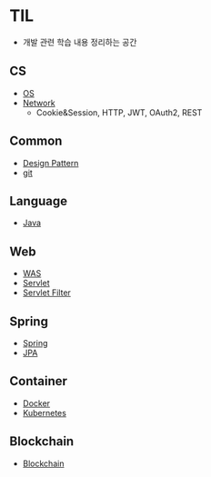 # TIL

* 개발 관련 학습 내용 정리하는 공간



## CS

*  [OS](Computer-Science/OS/README.md)
*  [Network](Network/README.md)
   *  Cookie&Session, HTTP, JWT, OAuth2, REST




## Common

*  [Design Pattern](Design-Pattern/README.md)
*  [git](git/README.md) 



## Language

*  [Java](Language/Java/README.md) 



## Web

* [WAS](WEB/WAS/WAS.md)
* [Servlet](WEB/Servlet/Servlet/Servlet.md)
* [Servlet Filter](WEB/Servlet/Servlet-Filter/Servlet-Filter.md) 



## Spring

*  [Spring](Spring/README.md)
*  [JPA](Spring/JPA/README.md)



## Container

*   [Docker](Docker/README.md)
*   [Kubernetes](Kubernetes/README.md)



## Blockchain

* [Blockchain](Blockchain/README.md) 
